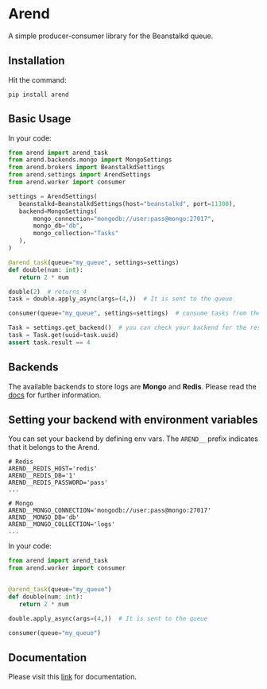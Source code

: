 Arend
========

A simple producer-consumer library for the Beanstalkd queue.

Installation
--------------
Hit the command:
```shell
pip install arend
```

Basic Usage
--------------

In your code:
 ```python
from arend import arend_task
from arend.backends.mongo import MongoSettings
from arend.brokers import BeanstalkdSettings
from arend.settings import ArendSettings
from arend.worker import consumer

settings = ArendSettings(
    beanstalkd=BeanstalkdSettings(host="beanstalkd", port=11300),
    backend=MongoSettings(
        mongo_connection="mongodb://user:pass@mongo:27017",
        mongo_db="db",
        mongo_collection="Tasks"
    ),
)

@arend_task(queue="my_queue", settings=settings)
def double(num: int):
    return 2 * num

double(2)  # returns 4
task = double.apply_async(args=(4,))  # It is sent to the queue

consumer(queue="my_queue", settings=settings)  # consume tasks from the queue

Task = settings.get_backend()  # you can check your backend for the result
task = Task.get(uuid=task.uuid)
assert task.result == 4
```

Backends
-------------------
The available backends to store logs are **Mongo** and **Redis**.
Please read the [docs](https://arend.readthedocs.io/en/latest/) 
for further information.

Setting your backend with environment variables
--------------------------------------------------
You can set your backend by defining env vars.
The `AREND__` prefix indicates that it belongs to the Arend.
```shell
# Redis
AREND__REDIS_HOST='redis'
AREND__REDIS_DB='1'
AREND__REDIS_PASSWORD='pass'
...

# Mongo
AREND__MONGO_CONNECTION='mongodb://user:pass@mongo:27017'
AREND__MONGO_DB='db'
AREND__MONGO_COLLECTION='logs'
...
```

In your code:
 ```python
from arend import arend_task
from arend.worker import consumer


@arend_task(queue="my_queue")
def double(num: int):
    return 2 * num

double.apply_async(args=(4,))  # It is sent to the queue

consumer(queue="my_queue")
```

Documentation
--------------

Please visit this [link](https://arend.readthedocs.io/en/latest/) for documentation.
